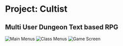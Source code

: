 # Project: Cultist
## Multi User Dungeon Text based RPG

<img title ='Main Menus' src="https://i.imgur.com/FYHMFo1.png">
<img title ='Class Menus' src="https://i.imgur.com/OIPGC0F.png">
<img title ='Game Screen' src="https://i.imgur.com/PSUwWid.png">